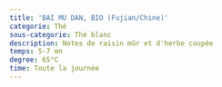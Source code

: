 ```yaml
---
title: 'BAI MU DAN, BIO (Fujian/Chine)'
categorie: Thé
sous-categorie: Thé blanc
description: Notes de raisin mûr et d'herbe coupée
temps: 5-7 mn
degree: 65°C
time: Toute la journée
---
```



